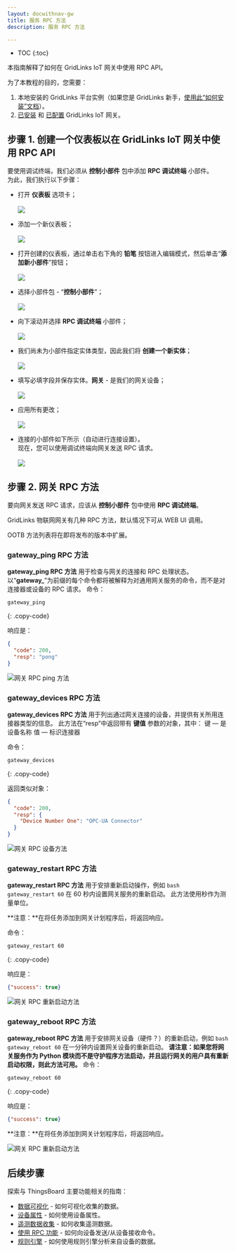 ```yaml
---
layout: docwithnav-gw
title: 服务 RPC 方法
description: 服务 RPC 方法

---
```



* TOC
{:toc}


本指南解释了如何在 GridLinks IoT 网关中使用 RPC API。

为了本教程的目的，您需要：

1. 本地安装的 GridLinks 平台实例（如果您是 GridLinks 新手，[使用此“如何安装”文档](/docs/user-guide/install/installation-options/)）。
2. [已安装](/docs/iot-gateway/installation/) 和 [已配置](/docs/iot-gateway/configuration/) GridLinks IoT 网关。

## 步骤 1. 创建一个仪表板以在 GridLinks IoT 网关中使用 RPC API

要使用调试终端，我们必须从 **控制小部件** 包中添加 **RPC 调试终端** 小部件。<br>
为此，我们执行以下步骤：

  - 打开 **仪表板** 选项卡；
  <br><br>
  ![](/images/gateway/service-rpc-methods-1.png)

  - 添加一个新仪表板；
  <br><br>
  ![](/images/gateway/service-rpc-methods-2.png)

  - 打开创建的仪表板，通过单击右下角的 **铅笔** 按钮进入编辑模式，然后单击“**添加新小部件**”按钮；
  <br><br>
  ![](/images/gateway/service-rpc-methods-3.png)

  - 选择小部件包 - “**控制小部件**”；
  <br><br>
  ![](/images/gateway/service-rpc-methods-4.png)

  - 向下滚动并选择 **RPC 调试终端** 小部件；
  <br><br>
  ![](/images/gateway/service-rpc-methods-5.png)

  - 我们尚未为小部件指定实体类型，因此我们将 **创建一个新实体**；
  <br><br>
  ![](/images/gateway/service-rpc-methods-6.png)

  - 填写必填字段并保存实体。**网关** - 是我们的网关设备；
  <br><br>
  ![](/images/gateway/service-rpc-methods-7.png)

  - 应用所有更改；
  <br><br>
  ![](/images/gateway/service-rpc-methods-8.png)

  - 连接的小部件如下所示（自动进行连接设置）。<br>
  现在，您可以使用调试终端向网关发送 RPC 请求。
  <br><br>
  ![](/images/gateway/service-rpc-methods-9.png)

## 步骤 2. 网关 RPC 方法

要向网关发送 RPC 请求，应该从 **控制小部件** 包中使用 **RPC 调试终端**。

 GridLinks 物联网网关有几种 RPC 方法，默认情况下可从 WEB UI 调用。

OOTB 方法列表将在即将发布的版本中扩展。

### gateway_ping RPC 方法

**gateway_ping RPC 方法** 用于检查与网关的连接和 RPC 处理状态。
以“**gateway_**”为前缀的每个命令都将被解释为对通用网关服务的命令，而不是对连接器或设备的 RPC 请求。
命令：

```bash
gateway_ping
```
{: .copy-code}

响应是：

```json
{
  "code": 200,
  "resp": "pong"
}
```

![网关 RPC ping 方法](/images/gateway/gateway-rpc-ping.png)

### gateway_devices RPC 方法

**gateway_devices RPC 方法** 用于列出通过网关连接的设备，并提供有关所用连接器类型的信息。
此方法在“resp”中返回带有 **键值** 参数的对象，其中：
键 — 是设备名称
值 — 标识连接器

命令：

```bash
gateway_devices
```
{: .copy-code}

返回类似对象：

```json
{
  "code": 200,
  "resp": {
    "Device Number One": "OPC-UA Connector"
  }
}
```

![网关 RPC 设备方法](/images/gateway/gateway-rpc-devices.png)


### gateway_restart RPC 方法

**gateway_restart RPC 方法** 用于安排重新启动操作，例如 ```bash gateway_restart 60``` 在 60 秒内设置网关服务的重新启动。
此方法使用秒作为测量单位。

**注意：**在将任务添加到网关计划程序后，将返回响应。

命令：

```bash
gateway_restart 60
```
{: .copy-code}

响应是：

```json
{"success": true}
```

![网关 RPC 重新启动方法](/images/gateway/gateway-rpc-restart.png)

### gateway_reboot RPC 方法

**gateway_reboot RPC 方法** 用于安排网关设备（硬件？）的重新启动，例如 ```bash gateway_reboot 60``` 在一分钟内设置网关设备的重新启动。
**请注意：如果您将网关服务作为 Python 模块而不是守护程序方法启动，并且运行网关的用户具有重新启动权限，则此方法可用。**
命令：

```bash
gateway_reboot 60
```
{: .copy-code}

响应是：

```json
{"success": true}
```

**注意：**在将任务添加到网关计划程序后，将返回响应。

![网关 RPC 重新启动方法](/images/gateway/gateway-rpc-reboot.png)

## 后续步骤

探索与 ThingsBoard 主要功能相关的指南：

- [数据可视化](/docs/user-guide/visualization/) - 如何可视化收集的数据。
- [设备属性](/docs/user-guide/attributes/) - 如何使用设备属性。
- [遥测数据收集](/docs/user-guide/telemetry/) - 如何收集遥测数据。
- [使用 RPC 功能](/docs/user-guide/rpc/) - 如何向设备发送/从设备接收命令。
- [规则引擎](/docs/user-guide/rule-engine/) - 如何使用规则引擎分析来自设备的数据。